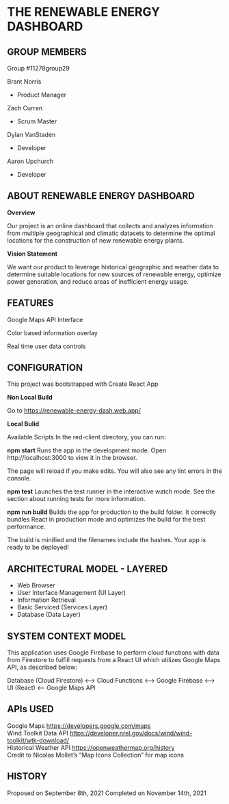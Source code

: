 THE RENEWABLE ENERGY DASHBOARD 
=================================================
 
GROUP MEMBERS
-------------------------------------------------
Group #11278group29

Brant Norris
  + Product Manager
  
Zach Curran
  + Scrum Master

Dylan VanStaden
  + Developer

Aaron Upchurch
  + Developer

ABOUT RENEWABLE ENERGY DASHBOARD
-------------------------------------------------
**Overview**

Our project is an online dashboard that collects and analyzes information from multiple geographical and climatic datasets to determine the optimal locations for the construction of new renewable energy plants.

**Vision Statement**

We want our product to leverage historical geographic and weather data to determine suitable locations for new sources of renewable energy, optimize power generation, and reduce areas of inefficient energy usage.

FEATURES
-------------------------------------------------
Google Maps API Interface

Color based information overlay

Real time user data controls

CONFIGURATION
-------------------------------------------------
This project was bootstrapped with Create React App

**Non Local Build**

Go to https://renewable-energy-dash.web.app/

**Local Bulid**

Available Scripts
In the red-client directory, you can run:

**npm start**
Runs the app in the development mode.
Open http://localhost:3000 to view it in the browser.

The page will reload if you make edits.
You will also see any lint errors in the console.

**npm test**
Launches the test runner in the interactive watch mode.
See the section about running tests for more information.

**npm run build**
Builds the app for production to the build folder.
It correctly bundles React in production mode and optimizes the build for the best performance.

The build is minified and the filenames include the hashes.
Your app is ready to be deployed!

ARCHITECTURAL MODEL - LAYERED
-------------------------------------------------
  + Web Browser
  + User Interface Management (UI Layer)
  + Information Retrieval
  + Basic Serviced (Services Layer)
  + Database (Data Layer)

SYSTEM CONTEXT MODEL
-------------------------------------------------
This application uses Google Firebase to perform cloud functions with data from Firestore to fulfill requests from a React UI which utilizes Google Maps API, as described below:

Database (Cloud Firestore) <--> Cloud Functions <--> Google Firebase <--> UI (React) <-- Google Maps API


APIs USED
-------------------------------------------------
Google Maps		https://developers.google.com/maps  
Wind Toolkit Data API		https://developer.nrel.gov/docs/wind/wind-toolkit/wtk-download/  
Historical Weather API		https://openweathermap.org/history  
Credit to Nicolas Mollet’s “Map Icons Collection” for map icons

HISTORY
-------------------------------------------------
Proposed on September 8th, 2021
Completed on November 14th, 2021


